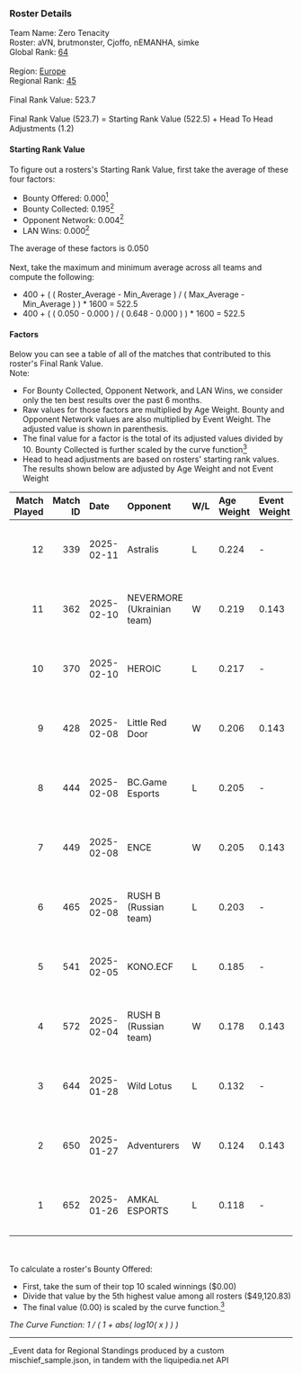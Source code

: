 ### Roster Details<br />
Team Name: Zero Tenacity<br />
Roster: aVN, brutmonster, Cjoffo, nEMANHA, simke<br />
Global Rank: [64](../../standings_global_2025_07_07.md)<br />
<br />
Region: [Europe]( ../../standings_europe_2025_07_07.md)<br />
Regional Rank: [45]( ../../standings_europe_2025_07_07.md)<br />
<br />
Final Rank Value:  523.7<br />
<br />
Final Rank Value (523.7) = Starting Rank Value (522.5) + Head To Head Adjustments (1.2)<br />

#### Starting Rank Value<br />
To figure out a rosters's Starting Rank Value, first take the average of these four factors:<br />
- Bounty Offered: 0.000[<sup>1</sup>](#table2)
- Bounty Collected: 0.195[<sup>2</sup>](#table1)
- Opponent Network: 0.004[<sup>2</sup>](#table1)
- LAN Wins: 0.000[<sup>2</sup>](#table1)

The average of these factors is 0.050<br />
<br />
Next, take the maximum and minimum average across all teams and compute the following:<br />
- 400 + ( ( Roster_Average - Min_Average ) / ( Max_Average - Min_Average ) ) * 1600 = 522.5
- 400 + ( ( 0.050 - 0.000 ) / ( 0.648 - 0.000 ) ) * 1600 = 522.5


#### Factors<br />
Below you can see a table of all of the matches that contributed to this roster's Final Rank Value.<br />
Note:<br />

- For Bounty Collected, Opponent Network, and LAN Wins, we consider only the ten best results over the past 6 months.
- Raw values for those factors are multiplied by Age Weight. Bounty and Opponent Network values are also multiplied by Event Weight. The adjusted value is shown in parenthesis.
- The final value for a factor is the total of its adjusted values divided by 10. Bounty Collected is further scaled by the curve function[<sup>3</sup>](#curveFunction)
- Head to head adjustments are based on rosters' starting rank values. The results shown below are adjusted by Age Weight and not Event Weight
<span id="table1"></span><br />


| Match Played | Match ID | Date       | Opponent                   | W/L | Age Weight | Event Weight | Bounty Collected | Opponent Network | LAN Wins  | H2H Adj. | Roster                                   |
| -: | -: | :- | :- | :- | :- | :- | :- | :- | :- | -: | :- |
|           12 |      339 | 2025-02-11 | Astralis                   | L   | 0.224      | -            | -                | -                | -         |    -0.00 | aVN, brutmonster, Cjoffo, nEMANHA, simke |
|           11 |      362 | 2025-02-10 | NEVERMORE (Ukrainian team) | W   | 0.219      | 0.143        | 0.000 (0.000)    | 0.162 (0.005)    | 0 (0.000) |     2.37 | aVN, brutmonster, Cjoffo, nEMANHA, simke |
|           10 |      370 | 2025-02-10 | HEROIC                     | L   | 0.217      | -            | -                | -                | -         |    -0.55 | aVN, brutmonster, Cjoffo, nEMANHA, simke |
|            9 |      428 | 2025-02-08 | Little Red Door            | W   | 0.206      | 0.143        | 0.000 (0.000)    | 0.081 (0.002)    | 0 (0.000) |     2.19 | aVN, brutmonster, Cjoffo, nEMANHA, simke |
|            8 |      444 | 2025-02-08 | BC.Game Esports            | L   | 0.205      | -            | -                | -                | -         |    -0.63 | aVN, brutmonster, Cjoffo, nEMANHA, simke |
|            7 |      449 | 2025-02-08 | ENCE                       | W   | 0.205      | 0.143        | 0.026 (0.001)    | 0.260 (0.008)    | 0 (0.000) |     5.18 | aVN, brutmonster, Cjoffo, nEMANHA, simke |
|            6 |      465 | 2025-02-08 | RUSH B (Russian team)      | L   | 0.203      | -            | -                | -                | -         |    -3.10 | aVN, brutmonster, Cjoffo, nEMANHA, simke |
|            5 |      541 | 2025-02-05 | KONO.ECF                   | L   | 0.185      | -            | -                | -                | -         |    -3.83 | aVN, brutmonster, Cjoffo, nEMANHA, simke |
|            4 |      572 | 2025-02-04 | RUSH B (Russian team)      | W   | 0.178      | 0.143        | 0.000 (0.000)    | 0.784 (0.020)    | 0 (0.000) |     2.90 | aVN, brutmonster, Cjoffo, nEMANHA, simke |
|            3 |      644 | 2025-01-28 | Wild Lotus                 | L   | 0.132      | -            | -                | -                | -         |    -2.76 | aVN, brutmonster, Cjoffo, nEMANHA, simke |
|            2 |      650 | 2025-01-27 | Adventurers                | W   | 0.124      | 0.143        | 0.000 (0.000)    | 0.000 (0.000)    | 0 (0.000) |     1.31 | aVN, brutmonster, Cjoffo, nEMANHA, simke |
|            1 |      652 | 2025-01-26 | AMKAL ESPORTS              | L   | 0.118      | -            | -                | -                | -         |    -1.90 | aVN, brutmonster, Cjoffo, nEMANHA, simke |

<br />
<span id="table2"></span><br />
To calculate a roster's Bounty Offered:<br />

- First, take the sum of their top 10 scaled winnings ($0.00)
- Divide that value by the 5th highest value among all rosters ($49,120.83)
- The final value (0.00) is scaled by the curve function.[<sup>3</sup>](#curveFunction)

<span id="curveFunction"></span>_The Curve Function: 1 / ( 1 + abs( log10( x ) ) )_<br />

---
_Event data for Regional Standings produced by a custom mischief_sample.json, in tandem with the liquipedia.net API<br />
